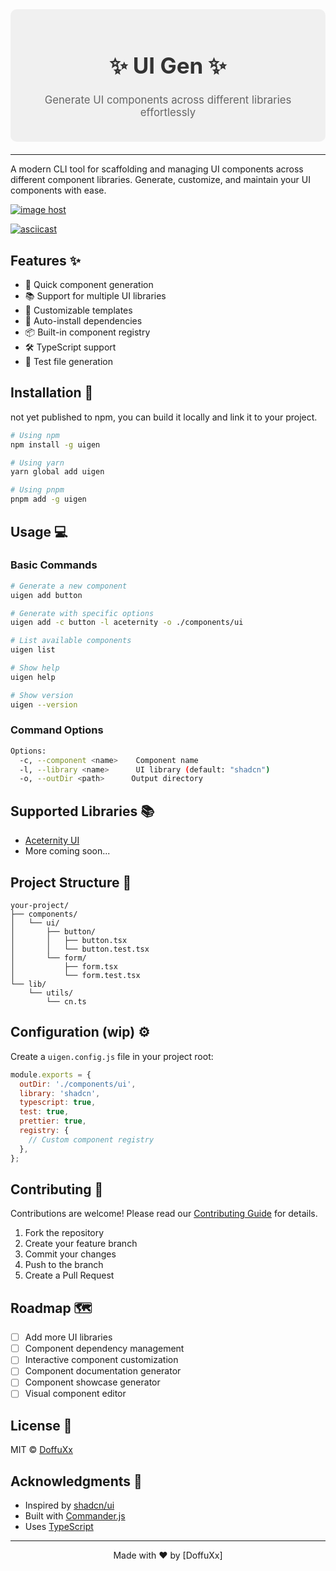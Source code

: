 <div style="text-align: center; padding: 20px; background-color: #f0f0f0; border-radius: 10px; margin-bottom: 20px;">
  <h1 style="font-size: 2.5em; color: #333;">✨ UI Gen ✨</h1>
  <p style="font-size: 1.2em; color: #666;">Generate UI components across different libraries effortlessly</p>
</div>

---
A modern CLI tool for scaffolding and managing UI components across different component libraries. Generate, customize, and maintain your UI components with ease.

<a href="https://imgbox.com/Rtx5hiZ3" target="_blank"><img src="https://thumbs2.imgbox.com/dd/72/Rtx5hiZ3_t.png" alt="image host"/></a>

[![asciicast](https://asciinema.org/a/lGeMMYyKeISbAIvdlbXJrDNwU.svg)](https://asciinema.org/a/lGeMMYyKeISbAIvdlbXJrDNwU)

## Features ✨

- 🚀 Quick component generation
- 📚 Support for multiple UI libraries
- 🎨 Customizable templates
- 🔄 Auto-install dependencies
- 📦 Built-in component registry
- 🛠 TypeScript support
- 🧪 Test file generation

## Installation 🔧

not yet published to npm, you can build it locally and link it to your project.

```bash
# Using npm
npm install -g uigen

# Using yarn
yarn global add uigen

# Using pnpm
pnpm add -g uigen
```

## Usage 💻

### Basic Commands

```bash
# Generate a new component
uigen add button

# Generate with specific options
uigen add -c button -l aceternity -o ./components/ui

# List available components
uigen list

# Show help
uigen help

# Show version
uigen --version
```

### Command Options

```bash
Options:
  -c, --component <name>    Component name
  -l, --library <name>      UI library (default: "shadcn")
  -o, --outDir <path>      Output directory
```

## Supported Libraries 📚

- [Aceternity UI](https://ui.aceternity.com/)
- More coming soon...

## Project Structure 📁

```
your-project/
├── components/
│   └── ui/
│       ├── button/
│       │   ├── button.tsx
│       │   └── button.test.tsx
│       └── form/
│           ├── form.tsx
│           └── form.test.tsx
└── lib/
    └── utils/
        └── cn.ts
```

## Configuration (wip) ⚙️

Create a `uigen.config.js` file in your project root:

```javascript
module.exports = {
  outDir: './components/ui',
  library: 'shadcn',
  typescript: true,
  test: true,
  prettier: true,
  registry: {
    // Custom component registry
  },
};
```

## Contributing 🤝

Contributions are welcome! Please read our [Contributing Guide](CONTRIBUTING.md) for details.

1. Fork the repository
2. Create your feature branch
3. Commit your changes
4. Push to the branch
5. Create a Pull Request

## Roadmap 🗺️

- [ ] Add more UI libraries
- [ ] Component dependency management
- [ ] Interactive component customization
- [ ] Component documentation generator
- [ ] Component showcase generator
- [ ] Visual component editor

## License 📄

MIT © [DoffuXx](https://github.com/DoffuXx)

## Acknowledgments 🙏

- Inspired by [shadcn/ui](https://ui.shadcn.com/)
- Built with [Commander.js](https://github.com/tj/commander.js/)
- Uses [TypeScript](https://www.typescriptlang.org/)

---

<p align="center">Made with ❤️ by [DoffuXx] </p>
